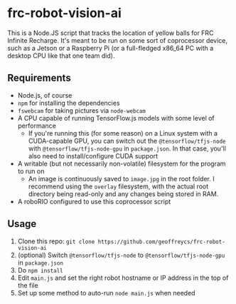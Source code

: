 # frc-robot-vision-ai
This is a Node.JS script that tracks the location of yellow balls for FRC Infinite Recharge. It's meant to be run on some sort 
of coprocessor device, such as a Jetson or a Raspberry Pi (or a full-fledged x86_64 PC with a desktop CPU like that one team did).   
## Requirements   
* Node.js, of course
* `npm` for installing the dependencies
* `fswebcam` for taking pictures via `node-webcam`
* A CPU capable of running TensorFlow.js models with some level of performance
  * If you're running this (for some reason) on a Linux system with a CUDA-capable GPU, you can switch out the `@tensorflow/tfjs-node`
  with `@tensorflow/tfjs-node-gpu` in `package.json`. In that case, you'll also need to install/configure CUDA support
* A writable (but not necessarily non-volatile) filesystem for the program to run on
  * An image is continuously saved to `image.jpg` in the root folder. I recommend using the `overlay` filesystem, with the actual 
  root directory being read-only and any changes being stored in RAM.
* A roboRIO configured to use this coprocessor script   
## Usage
1. Clone this repo: `git clone https://github.com/geoffreycs/frc-robot-vision-ai`
2. (optional) Switch `@tensorflow/tfjs-node` to `@tensorflow/tfjs-node-gpu` in `package.json`
3. Do `npm install`
4. Edit `main.js` and set the right robot hostname or IP address in the top of the file
5. Set up some method to auto-run `node main.js` when needed
